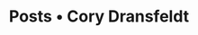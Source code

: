 ---
layout: feed
title: Posts • Cory Dransfeldt
icon: rss
description: A feed of the posts from my site.
permalink: /assets/feeds/feed.xsl
---
